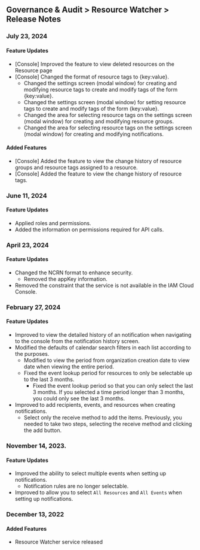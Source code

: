 ## Governance & Audit > Resource Watcher > Release Notes

### July 23, 2024

#### Feature Updates

- [Console] Improved the feature to view deleted resources on the Resource page
- [Console] Changed the format of resource tags to {key:value}.
  - Changed the settings screen (modal window) for creating and modifying resource tags to create and modify tags of the form {key:value}.
  - Changed the settings screen (modal window) for setting resource tags to create and modify tags of the form {key:value}.
  - Changed the area for selecting resource tags on the settings screen (modal window) for creating and modifying resource groups.
  - Changed the area for selecting resource tags on the settings screen (modal window) for creating and modifying notifications.

#### Added Features

- [Console] Added the feature to view the change history of resource groups and resource tags assigned to a resource.
- [Console] Added the feature to view the change history of resource tags.

### June 11, 2024

#### Feature Updates

- Applied roles and permissions.
- Added the information on permissions required for API calls.

### April 23, 2024

#### Feature Updates

- Changed the NCRN format to enhance security.
  - Removed the appKey information.
- Removed the constraint that the service is not available in the IAM Cloud Console.


### February 27, 2024

#### Feature Updates

- Improved to view the detailed history of an notification when navigating to the console from the notification history screen.
- Modified the defaults of calendar search filters in each list according to the purposes.
  - Modified to view the period from organization creation date to view date when viewing the entire period.
  - Fixed the event lookup period for resources to only be selectable up to the last 3 months.
    - Fixed the event lookup period so that you can only select the last 3 months. If you selected a time period longer than 3 months, you could only see the last 3 months.
- Improved to add recipients, events, and resources when creating notifications.
  - Select only the receive method to add the items. Previously, you needed to take two steps, selecting the receive method and clicking the add button.

### November 14, 2023.

#### Feature Updates

- Improved the ability to select multiple events when setting up notifications.
  - Notification rules are no longer selectable.
- Improved to allow you to select `All Resources` and `All Events` when setting up notifications.

### December 13, 2022

#### Added Features

- Resource Watcher service released
